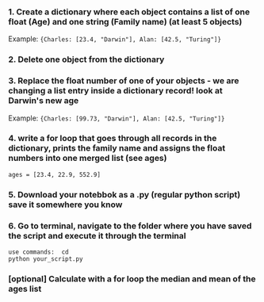 ### 1. Create a dictionary where each object contains a list of one float (Age) and one string (Family name) (at least 5 objects)

Example:
`{Charles: [23.4, "Darwin"], Alan: [42.5, "Turing"]}`


### 2. Delete one object from the dictionary


### 3. Replace the float number of one of your objects - we are changing a list entry inside a dictionary record! look at Darwin's new age

Example:
`{Charles: [99.73, "Darwin"], Alan: [42.5, "Turing"]}`


### 4. write a for loop that goes through all records in the dictionary, prints the family name and assigns the float numbers into one merged list (see ages)

`ages = [23.4, 22.9, 552.9]`

### 5. Download your notebbok as a .py (regular python script) save it somewhere you know

### 6. Go to terminal, navigate to the folder where you have saved the script and execute it through the terminal

`use commands: 
cd`  
`python your_script.py`


### [optional] Calculate with a for loop the median and mean of the ages list

